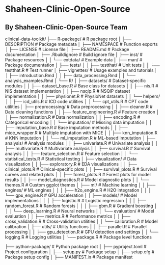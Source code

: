 # Shaheen-Clinic-Open-Source


## By Shaheen-Clinic-Open-Source Team


clinical-data-toolkit/
├── R-package/                           # R package root
│   ├── DESCRIPTION                      # Package metadata
│   ├── NAMESPACE                        # Function exports
│   ├── LICENSE                          # License file
│   ├── README.md                        # Package documentation
│   ├── .Rbuildignore                    # Build ignore file
│   ├── inst/                            # Package resources
│   │   └── extdata/                     # Example data
│   ├── man/                             # Package documentation
│   ├── tests/
│   │   ├── testthat/                    # Unit tests
│   │   └── testthat.R                   # Test runner
│   ├── vignettes/                       # Usage examples and tutorials
│   │   ├── introduction.Rmd
│   │   ├── data_processing.Rmd
│   │   └── analysis_examples.Rmd
│   └── R/
│       ├── datasets/                    # Dataset-specific modules
│       │   ├── dataset_base.R           # Base class for datasets
│       │   ├── nis.R                    # NIS dataset implementation
│       │   ├── nsqip.R                  # NSQIP dataset implementation
│       │   ├── physionet.R              # PhysioNet datasets
│       │   └── helpers/
│       │       ├── icd_utils.R          # ICD code utilities
│       │       └── cpt_utils.R          # CPT code utilities
│       ├── preprocessing/               # Data preprocessing
│       │   ├── cleaner.R                # Data cleaning functions
│       │   ├── feature_engineering.R    # Feature creation
│       │   ├── normalization.R          # Data normalization
│       │   ├── encoding.R               # Categorical encoding
│       │   └── imputation/              # Missing data imputation
│       │       ├── imputation_base.R    # Base imputation methods
│       │       ├── mice_wrapper.R       # Multiple imputation with MICE
│       │       ├── knn_imputation.R     # KNN imputation
│       │       └── ml_imputation.R      # ML-based imputation
│       ├── analysis/                    # Analysis modules
│       │   ├── univariate.R             # Univariate analysis
│       │   ├── multivariate.R           # Multivariate analysis
│       │   ├── survival.R               # Survival analysis
│       │   ├── feature_selection.R      # Feature selection
│       │   └── statistical_tests.R      # Statistical testing
│       ├── visualization/               # Data visualization
│       │   ├── exploratory.R            # EDA visualizations
│       │   ├── clinical_plots.R         # Clinical-specific plots
│       │   ├── survival_plots.R         # Survival curves and related plots
│       │   ├── forest_plots.R           # Forest plots for model results
│       │   ├── model_diagnostics.R      # Model diagnostic plots
│       │   └── themes.R                 # Custom ggplot themes
│       ├── ml/                          # Machine learning
│       │   ├── engines/                 # ML engines
│       │   │   ├── h2o_engine.R         # H2O integration
│       │   │   └── gpu_engine.R         # GPU acceleration
│       │   ├── models/                  # Model implementations
│       │   │   ├── logistic.R           # Logistic regression
│       │   │   ├── random_forest.R      # Random forests
│       │   │   ├── gbm.R                # Gradient boosting
│       │   │   └── deep_learning.R      # Neural networks
│       │   └── evaluation/              # Model evaluation
│       │       ├── metrics.R            # Performance metrics
│       │       ├── cross_validation.R   # Cross-validation utilities
│       │       └── calibration.R        # Model calibration
│       ├── utils/                       # Utility functions
│       │   ├── parallel.R               # Parallel processing
│       │   ├── gpu_detection.R          # GPU detection and settings
│       │   └── logging.R                # Logging utilities
│       └── package.R                    # Package level functions

├── python-package/                      # Python package root
│   ├── pyproject.toml                   # Project configuration
│   ├── setup.py                         # Package setup
│   ├── setup.cfg                        # Package setup config
│   ├── MANIFEST.in                      # Package manifest

